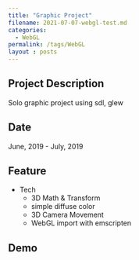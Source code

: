 ```yaml
---
title: "Graphic Project"
filename: 2021-07-07-webgl-test.md
categories:
  - WebGL
permalink: /tags/WebGL
layout : posts
---
```


## Project Description

Solo graphic project using sdl, glew

## Date

June, 2019 - July, 2019

## Feature

- Tech
  - 3D Math & Transform
  - simple diffuse color
  - 3D Camera Movement
  - WebGL import with emscripten

## Demo
<div class=emscripten>
	<progress hidden id=progress max=100 value=0></progress>
</div>
<div class=emscripten_border>
	<canvas class="emscripten" id="canvas" height="640" width="360"></canvas>
</div>
<script>
	var progressElement=document.getElementById("progress"),
		Module=
		{
			preRun:[],
			postRun:[],
			print:function()
			{
				var e=document.getElementById("output");
				return e&&(e.value=""),
						function(t)
						{
							arguments.length>1&&(t=Array.prototype.slice.call(arguments).join(" ")),
							console.log(t),
							e&&(e.value+=t+"\n",e.scrollTop=e.scrollHeight)
						}
			}(),
			printErr:function(e)
			{
				arguments.length>1&&(e=Array.prototype.slice.call(arguments).join(" ")),
				console.error(e)
			},
			canvas:function()
			{
				var e=document.getElementById("canvas");
				return e.addEventListener("webglcontextlost",
					(function(e)
					{
						alert("WebGL context lost. You will need to reload the page."),e.preventDefault()
					}),
					!1),
					e
			}(),
			setStatus:function(e)
			{
				if(Module.setStatus.last||(Module.setStatus.last={time:Date.now(),text:""}),
				e!==Module.setStatus.last.text)
				{
					var t=e.match(/([^(]+)\((\d+(\.\d+)?)\/(\d+)\)/),
						n=Date.now();
						t&&n-Module.setStatus.last.time<30||(Module.setStatus.last.time=n,Module.setStatus.last.text=e,
						t?(e=t[1],progressElement.value=100*parseInt(t[2]),progressElement.max=100*parseInt(t[4]),
						progressElement.hidden=!1):(progressElement.value=null,progressElement.max=null,progressElement.hidden=!0))
				}
			},
			totalDependencies:0,monitorRunDependencies:function(e)
			{
				this.totalDependencies=Math.max(this.totalDependencies,e),
				Module.setStatus(e?"Preparing... ("+(this.totalDependencies-e)+"/"+this.totalDependencies+")":"All downloads complete.")
			}
		};
	window.onerror=function(e)
	{
		Module.setStatus=function(e)
		{
			e&&Module.printErr("[post-exception status] "+e)
		}
	}
</script>
<script async src="/assets/html/webgltest/cs250_project1.js"></script>